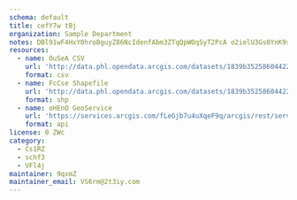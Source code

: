 ```yaml
---
schema: default
title: cefY7w tBj 
organization: Sample Department 
notes: DBl91wF4HxY0hroBguyZ86NcIdenfAbm3ZTqQpWOqSyT2PcA o2ielU3Gs0YnK9sKFLj1z8dwSvmEjMv4RDPrt56WCXxLOzEVkXa 
resources:
  - name: OuSeA CSV
    url: 'http://data.phl.opendata.arcgis.com/datasets/1839b35258604422b0b520cbb668df0d_0.csv'
    format: csv
  - name: FcCse Shapefile
    url: 'http://data.phl.opendata.arcgis.com/datasets/1839b35258604422b0b520cbb668df0d_0.zip'
    format: shp
  - name: oHEnO GeoService
    url: 'https://services.arcgis.com/fLeGjb7u4uXqeF9q/arcgis/rest/services/Air_Monitoring_Stations/FeatureServer/0/query'
    format: api
license: 0 ZWc 
category:
  - Cs1RZ 
  - schf3 
  - VFl4j 
maintainer: 9qxmZ  
maintainer_email: VS6rm@2t3iy.com
---
```

